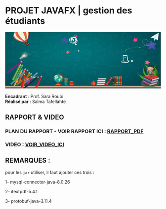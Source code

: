 # PROJET JAVAFX | gestion des étudiants
![GESTION_ETUDIANT](https://github.com/SalmaTafellahte/JAVAFX_Gestion_Etudiant/blob/main/bin/application/pngtree-school-season-welcome-new-students-blackboard-hand-painted-image_12970.jpg)

**Encadrant** : Prof. Sara Roubi     
**Réalisé par** : Salma Tafellahte

## RAPPORT & VIDEO
### PLAN DU RAPPORT - VOIR RAPPORT ICI : [RAPPORT_PDF](https://drive.google.com/file/d/163tL8qX6WuCQO117AKaKhhmhxEf43Io8/view?usp=drive_link)

### VIDEO : [VOIR_VIDEO_ICI](https://drive.google.com/file/d/1-nlOqV8ZPTiG8vyF6x2RqVtG2-QB30C8/view?usp=drive_link)

## REMARQUES : 
pour les `jar` utiliser, il faut ajouter ces trois : 

1- mysql-connector-java-8.0.26

2- itextpdf-5.4.1

3- protobuf-java-3.11.4

